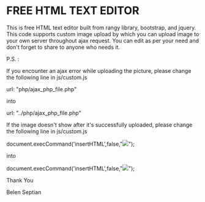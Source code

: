 # FREE HTML TEXT EDITOR

This is free HTML text editor built from rangy library, bootstrap, and jquery. This code supports custom image upload by which you can upload image to your own server throughout ajax request. You can edit as per your need and don't forget to share to anyone who needs it.

P.S. : 

If you encounter an ajax error while uploading the picture, please change the following line in js/custom.js

url: "php/ajax_php_file.php"

into

url: "../php/ajax_php_file.php"


If the image doesn't show after it's successfully uploaded, please change the following line in js/custom.js

document.execCommand('insertHTML',false,"<img class='img-responsive' src='php/uploaded_image/"+data+"'>");

into

document.execCommand('insertHTML',false,"<img class='img-responsive' src='../php/uploaded_image/"+data+"'>");


Thank You

Belen Septian


  
 

